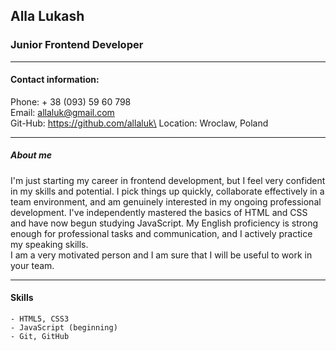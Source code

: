 ## __Alla Lukash__
### Junior Frontend Developer
---
#### Contact information:
Phone: + 38 (093) 59 60 798\
Email: allaluk@gmail.com\
Git-Hub: https://github.com/allaluk\
Location: Wroclaw, Poland 

---
##### About me 

I'm just starting my career in frontend development, but I feel very confident in my skills and potential. I pick things up quickly, collaborate effectively in a team environment, and am genuinely interested in my ongoing professional development. I've independently mastered the basics of HTML and CSS and have now begun studying JavaScript. My English proficiency is strong enough for professional tasks and communication, and I actively practice my speaking skills.\
I am a very motivated person and I am sure that I will be useful to work in your team. 

---

#### Skills
```
- HTML5, CSS3
- JavaScript (beginning)
- Git, GitHub
```

